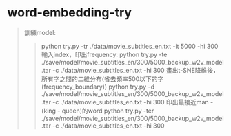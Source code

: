 # word-embedding-try
>訓練model:
>>python try.py -tr ./data/movie_subtitles_en.txt -it 5000 -hi 300
>輸入index，印出frequency:
>>python try.py -te ./save/model/movie_subtitles_en/300/5000_backup_w2v_model.tar -c ./data/movie_subtitles_en.txt -hi 300
>畫出t-SNE降維後，所有字之間的二維分布(省去頻率500以下的字(frequency_boundary))
>>python try.py -d ./save/model/movie_subtitles_en/300/5000_backup_w2v_model.tar -c ./data/movie_subtitles_en.txt -hi 300
>印出最接近man - (king - queen)的word
>>python try.py -ter ./save/model/movie_subtitles_en/300/5000_backup_w2v_model.tar -c ./data/movie_subtitles_en.txt -hi 300
